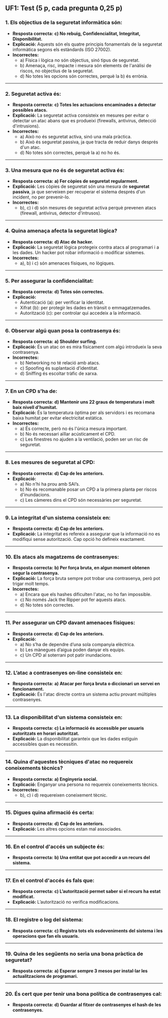 ## **UF1: Test (5 p, cada pregunta 0,25 p)**

### **1. Els objectius de la seguretat informàtica són:**
   - **Resposta correcta:** **c) No rebuig, Confidencialitat, Integritat, Disponibilitat.**  
   - **Explicació:** Aquests són els quatre principis fonamentals de la seguretat informàtica segons els estàndards (ISO 27002).  
   - **Incorrectes:**  
     - a) Física i lògica no són objectius, sinó tipus de seguretat.  
     - b) Amenaça, risc, impacte i mesura són elements de l'anàlisi de riscos, no objectius de la seguretat.  
     - d) No totes les opcions són correctes, perquè la b) és errònia.  

---

### **2. Seguretat activa és:**
   - **Resposta correcta:** **c) Totes les actuacions encaminades a detectar possibles atacs.**  
   - **Explicació:** La seguretat activa consisteix en mesures per evitar o detectar un atac abans que es produeixi (firewalls, antivirus, detecció d'intrusions).  
   - **Incorrectes:**  
     - a) Això no és seguretat activa, sinó una mala pràctica.  
     - b) Això és seguretat passiva, ja que tracta de reduir danys després d'un atac.  
     - d) No totes són correctes, perquè la a) no ho és.  

---

### **3. Una mesura que no és de seguretat activa és:**
   - **Resposta correcta:** **a) Fer còpies de seguretat regularment.**  
   - **Explicació:** Les còpies de seguretat són una mesura de **seguretat passiva**, ja que serveixen per recuperar el sistema després d'un incident, no per prevenir-lo.  
   - **Incorrectes:**  
     - b), c) i d) són mesures de seguretat activa perquè prevenen atacs (firewall, antivirus, detector d'intrusos).  

---

### **4. Quina amenaça afecta la seguretat lògica?**
   - **Resposta correcta:** **d) Atac de hacker.**  
   - **Explicació:** La seguretat lògica protegeix contra atacs al programari i a les dades. Un hacker pot robar informació o modificar sistemes.  
   - **Incorrectes:**  
     - a), b) i c) són amenaces físiques, no lògiques.  

---

### **5. Per assegurar la confidencialitat:**
   - **Resposta correcta:** **d) Totes són correctes.**  
   - **Explicació:**  
     - Autenticació (a): per verificar la identitat.  
     - Xifrat (b): per protegir les dades en trànsit o emmagatzemades.  
     - Autorització (c): per controlar qui accedeix a la informació.  

---

### **6. Observar algú quan posa la contrasenya és:**
   - **Resposta correcta:** **a) Shoulder surfing.**  
   - **Explicació:** És un atac on es mira físicament com algú introdueix la seva contrasenya.  
   - **Incorrectes:**  
     - b) Networking no té relació amb atacs.  
     - c) Spoofing és suplantació d’identitat.  
     - d) Sniffing és escoltar tràfic de xarxa.  

---

### **7. En un CPD s’ha de:**
   - **Resposta correcta:** **d) Mantenir uns 22 graus de temperatura i molt baix nivell d'humitat.**  
   - **Explicació:** És la temperatura òptima per als servidors i es recomana baixa humitat per evitar electricitat estàtica.  
   - **Incorrectes:**  
     - a) És correcte, però no és l'única mesura important.  
     - b) No és necessari aïllar acústicament el CPD.  
     - c) Les finestres no ajuden a la ventilació, poden ser un risc de seguretat.  

---

### **8. Les mesures de seguretat al CPD:**
   - **Resposta correcta:** **d) Cap de les anteriors.**  
   - **Explicació:**  
     - a) No n'hi ha prou amb SAI’s.  
     - b) No és recomanable posar un CPD a la primera planta per riscos d'inundacions.  
     - c) Les càmeres dins el CPD són necessàries per seguretat.  

---

### **9. La integritat d'un sistema consisteix en:**
   - **Resposta correcta:** **d) Cap de les anteriors.**  
   - **Explicació:** La integritat es refereix a assegurar que la informació no es modifiqui sense autorització. Cap opció ho defineix exactament.  

---

### **10. Els atacs als magatzems de contrasenyes:**
   - **Resposta correcta:** **b) Per força bruta, en algun moment obtenen segur la contrasenya.**  
   - **Explicació:** La força bruta sempre pot trobar una contrasenya, però pot trigar molt temps.  
   - **Incorrectes:**  
     - a) Encara que els hashes dificulten l'atac, no ho fan impossible.  
     - c) No només Jack the Ripper pot fer aquests atacs.  
     - d) No totes són correctes.  

---

### **11. Per assegurar un CPD davant amenaces físiques:**
   - **Resposta correcta:** **d) Cap de les anteriors.**  
   - **Explicació:**  
     - a) No s’ha de dependre d’una sola companyia elèctrica.  
     - b) Les mànegues d’aigua poden danyar els equips.  
     - c) Un CPD al soterrani pot patir inundacions.  

---

### **12. L’atac a contrasenyes on-line consisteix en:**
   - **Resposta correcta:** **a) Atacar per força bruta o diccionari un servei en funcionament.**  
   - **Explicació:** És l'atac directe contra un sistema actiu provant múltiples contrasenyes.  

---

### **13. La disponibilitat d'un sistema consisteix en:**
   - **Resposta correcta:** **c) La informació és accessible per usuaris autoritzats en horari autoritzat.**  
   - **Explicació:** La disponibilitat garanteix que les dades estiguin accessibles quan es necessitin.  

---

### **14. Quina d'aquestes tècniques d'atac no requereix coneixements tècnics?**
   - **Resposta correcta:** **a) Enginyeria social.**  
   - **Explicació:** Enganyar una persona no requereix coneixements tècnics.  
   - **Incorrectes:**  
     - b), c) i d) requereixen coneixement tècnic.  

---

### **15. Digues quina afirmació és certa:**
   - **Resposta correcta:** **d) Cap de les anteriors.**  
   - **Explicació:** Les altres opcions estan mal associades.  

---

### **16. En el control d'accés un subjecte és:**
   - **Resposta correcta:** **b) Una entitat que pot accedir a un recurs del sistema.**  

---

### **17. En el control d'accés és fals que:**
   - **Resposta correcta:** **c) L’autorització permet saber si el recurs ha estat modificat.**  
   - **Explicació:** L’autorització no verifica modificacions.  

---

### **18. El registre o log del sistema:**
   - **Resposta correcta:** **c) Registra tots els esdeveniments del sistema i les operacions que fan els usuaris.**  

---

### **19. Quina de les següents no seria una bona pràctica de seguretat?**
   - **Resposta correcta:** **a) Esperar sempre 3 mesos per instal·lar les actualitzacions de programari.**  

---

### **20. És cert que per tenir una bona política de contrasenyes cal:**
   - **Resposta correcta:** **d) Guardar al fitxer de contrasenyes el hash de les contrasenyes.**  
